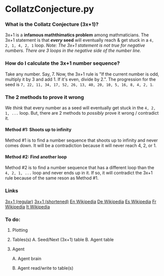 # CollatzConjecture.py
### What is the Collatz Conjecture (3x+1)?
3x+1 is a **infamous maththimatics problem** among mathmaticians. The 3x+1 statement is that ***every* seed** will eventually reach & get stuck in a `4, 2, 1, 4, 2, 1` loop.
*Note:  The 3x+1 statement is not true for negative numbers. There are 3 loops in the negative side of the number line.*
### How do I calculate the 3x+1 number sequence?
Take any number. Say, 7.
Now, the 3x+1 rule is "If the current number is odd, multiply it by 3 and add 1. If it's even, divide by 2.". 
The progression for the seed is `7, 22, 11, 34, 17, 52, 26, 13, 40, 20, 10, 5, 16, 8, 4, 2, 1`.

### The 2 methods to prove it wrong
We *think* that every number as a seed will eventually get stuck in the `4, 2, 1, ...` loop. But, there are 2 methods to *possibly* prove it wrong / contradict it.

#### Method #1: Shoots up to infinity
Method #1 is to find a number sequence that shoots up to infinity and never comes down. It will be a contradiction because it will never reach 4, 2, or 1.

#### Method #2: Find another loop
Method #2 is to find a number sequence that has a different loop than the `4, 2, 1, ...` loop and never ends up in it. If so, it will contradict the 3x+1 rule because of the same reson as Method #1.

### Links
[3x+1 (regular)](./main.py)
[3x+1 (shortened)](./main.shortened.py)
[En Wikipedia](https://en.wikipedia.org/wiki/Collatz_conjecture)
[De Wikipedia](https://de.wikipedia.org/wiki/Collatz-Problem)
[Es Wikipedia](https://es.wikipedia.org/wiki/Conjetura_de_Collatz)
[Fr Wikipedia](https://fr.wikipedia.org/wiki/Conjecture_de_Syracuse)
[It Wikipedia](https://it.wikipedia.org/wiki/Congettura_di_Collatz)
### To do:
1. Plotting
2. Tables(s)
   A. Seed/Next (3x+1) table
   B. Agent table
3. Agent
   
   A. Agent brain
   
   B. Agent read/write to table(s)
